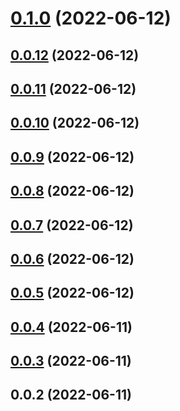 # [0.1.0](https://github.com/avocadoteam/react-mapkitjs/compare/v0.0.12...v0.1.0) (2022-06-12)

## [0.0.12](https://github.com/avocadoteam/react-mapkitjs/compare/v0.0.11...v0.0.12) (2022-06-12)

## [0.0.11](https://github.com/avocadoteam/react-mapkitjs/compare/v0.0.10...v0.0.11) (2022-06-12)

## [0.0.10](https://github.com/avocadoteam/react-mapkitjs/compare/v0.0.9...v0.0.10) (2022-06-12)

## [0.0.9](https://github.com/avocadoteam/react-mapkitjs/compare/v0.0.8...v0.0.9) (2022-06-12)

## [0.0.8](https://github.com/avocadoteam/react-mapkitjs/compare/v0.0.7...v0.0.8) (2022-06-12)

## [0.0.7](https://github.com/avocadoteam/react-mapkitjs/compare/v0.0.6...v0.0.7) (2022-06-12)

## [0.0.6](https://github.com/avocadoteam/react-mapkitjs/compare/v0.0.5...v0.0.6) (2022-06-12)

## [0.0.5](https://github.com/avocadoteam/react-mapkitjs/compare/v0.0.4...v0.0.5) (2022-06-12)

## [0.0.4](https://github.com/avocadoteam/react-mapkitjs/compare/v0.0.3...v0.0.4) (2022-06-11)

## [0.0.3](https://github.com/avocadoteam/react-mapkitjs/compare/v0.0.2...v0.0.3) (2022-06-11)

## 0.0.2 (2022-06-11)
